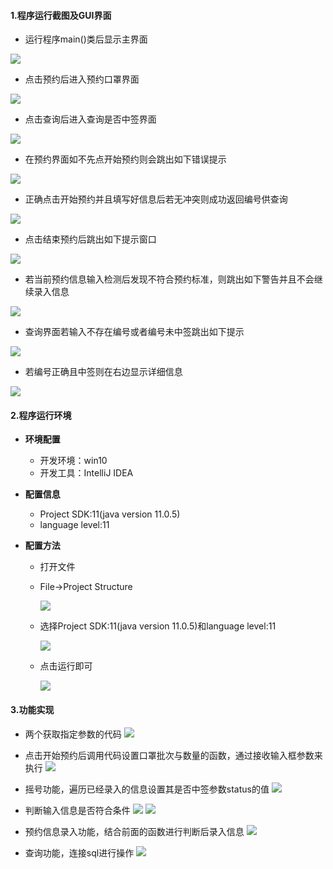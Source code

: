 #### 1.程序运行截图及GUI界面

* 运行程序main()类后显示主界面

![](https://images.cnblogs.com/cnblogs_com/D6Plus/1671117/o_2003151328431.png)

* 点击预约后进入预约口罩界面

![](https://images.cnblogs.com/cnblogs_com/D6Plus/1671117/o_2003151328482.png)

* 点击查询后进入查询是否中签界面

![](https://images.cnblogs.com/cnblogs_com/D6Plus/1671117/o_2003151328523.png)

* 在预约界面如不先点开始预约则会跳出如下错误提示

![](https://images.cnblogs.com/cnblogs_com/D6Plus/1671117/o_2003151328584.png)

* 正确点击开始预约并且填写好信息后若无冲突则成功返回编号供查询

![](https://images.cnblogs.com/cnblogs_com/D6Plus/1671117/o_2003151329385.png)

* 点击结束预约后跳出如下提示窗口

![](https://images.cnblogs.com/cnblogs_com/D6Plus/1671117/o_2003151329436.png)

* 若当前预约信息输入检测后发现不符合预约标准，则跳出如下警告并且不会继续录入信息

![](https://images.cnblogs.com/cnblogs_com/D6Plus/1671117/o_2003151329549.png)

* 查询界面若输入不存在编号或者编号未中签跳出如下提示

![](https://images.cnblogs.com/cnblogs_com/D6Plus/1671117/o_20031513504111.png)

* 若编号正确且中签则在右边显示详细信息

![](https://images.cnblogs.com/cnblogs_com/D6Plus/1671117/o_20031513295910.png)

#### 2.程序运行环境
- **环境配置**
  - 开发环境：win10
  - 开发工具：IntelliJ IDEA

- **配置信息**
  - Project SDK:11(java version 11.0.5)
  - language level:11

- **配置方法**

  - 打开文件

  - File->Project Structure

    ![](https://images.cnblogs.com/cnblogs_com/D6Plus/1671090/o_2003151255081.png)

  - 选择Project SDK:11(java version 11.0.5)和language level:11

    ![](https://images.cnblogs.com/cnblogs_com/D6Plus/1671090/o_2003151255122.png)

  - 点击运行即可

    ![](https://images.cnblogs.com/cnblogs_com/D6Plus/1671090/o_2003151255153.png)

#### 3.功能实现

* 两个获取指定参数的代码
![](https://images.cnblogs.com/cnblogs_com/D6Plus/1671156/o_2003151407191.png)

* 点击开始预约后调用代码设置口罩批次与数量的函数，通过接收输入框参数来执行
![](https://images.cnblogs.com/cnblogs_com/D6Plus/1671156/o_2003151407232.png)

* 摇号功能，遍历已经录入的信息设置其是否中签参数status的值
![](https://images.cnblogs.com/cnblogs_com/D6Plus/1671156/o_2003151407263.png)

* 判断输入信息是否符合条件
![](https://images.cnblogs.com/cnblogs_com/D6Plus/1671156/o_2003151407304.png)
![](https://images.cnblogs.com/cnblogs_com/D6Plus/1671156/o_2003151407345.png)

* 预约信息录入功能，结合前面的函数进行判断后录入信息
![](https://images.cnblogs.com/cnblogs_com/D6Plus/1671156/o_2003151407396.png)

* 查询功能，连接sql进行操作
![](https://images.cnblogs.com/cnblogs_com/D6Plus/1671156/o_2003151407437.png)

